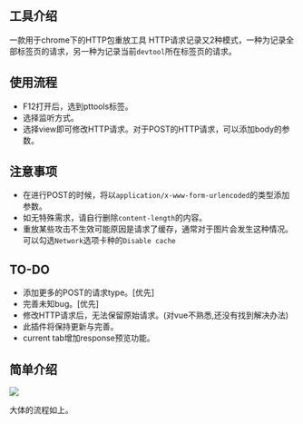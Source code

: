 ## 工具介绍
一款用于chrome下的HTTP包重放工具
HTTP请求记录又2种模式，一种为记录全部标签页的请求，另一种为记录当前`devtool`所在标签页的请求。

## 使用流程

- F12打开后，选到pttools标签。
- 选择监听方式。
- 选择view即可修改HTTP请求。对于POST的HTTP请求，可以添加body的参数。

## 注意事项

- 在进行POST的时候，将以`application/x-www-form-urlencoded`的类型添加参数。
- 如无特殊需求，请自行删除`content-length`的内容。
- 重放某些攻击不生效可能原因是请求了缓存，通常对于图片会发生这种情况。可以勾选`Network`选项卡种的`Disable cache`


## TO-DO

- 添加更多的POST的请求type。[优先]
- 完善未知bug。[优先]
- 修改HTTP请求后，无法保留原始请求。(对vue不熟悉,还没有找到解决办法)
- 此插件将保持更新与完善。
- current tab增加response预览功能。

## 简单介绍

![](https://ws1.sinaimg.cn/large/007BTj79gy1g3xk7up846j30v90ik75q.jpg)

大体的流程如上。

